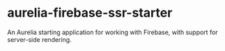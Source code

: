# aurelia-firebase-ssr-starter
An Aurelia starting application for working with Firebase, with support for server-side rendering.
